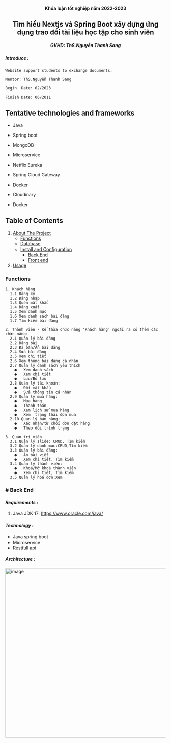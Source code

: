 <!-- PROJECT INFO -->
<div align="center">
  <h4 align="center">Khóa luận tốt nghiệp năm 2022-2023</h4>
  <h2 align="center">Tìm hiểu Nextjs và Spring Boot xây dựng ứng dụng trao đổi tài liệu học tập cho sinh viên</h2>
  <h5 align="center">GVHD: ThS.Nguyễn Thanh Sang</h5>
</div>

<h5>Introduce :</h5>

    Website support students to exchange documents.

    Mentor: ThS.Nguyễn Thanh Sang

    Begin  Date: 02/2023

    Finish Date: 06/2011

## Tentative technologies and frameworks

- Java
- Spring boot
- MongoDB
- Microservice
- Netflix Eureka
- Spring Cloud Gateway
- Docker
- Cloudinary



- Docker

## Table of Contents

<ol>
    <li> 
        <a href="#about"> About The Project </a>
        <ul>
            <li><a href="#function">Functions</a></li>           
            <li><a href="#database">Database</a></li>
            <li><a href="#install">Install and Configuration</a>
            <ul>
              <li><a href='#backend'>Back End</a></li>
              <li><a href='#frontend'>Front end</a></li>
            </ul>
            </li>
        </ul>
    </li>
    <li> <a href='#usage'> Usage</a></li>
</ol>

<!-- USER CASE -->

### <div id='function'>Functions</div>

```
1. Khách hàng
  1.1 Đăng ký
  1.2 Đăng nhập
  1.3 Quên mật khẩu
  1.4 Đăng xuất
  1.5 Xem danh mục
  1.6 Xem danh sách bài đăng
  1.7 Tìm kiếm bài đăng

2. Thành viên - Kế thừa chức năng ‘Khách hàng’ ngoài ra có thêm các chức năng:
  2.1 Quản lý bài đăng
  2.2 Đăng bài
  2.3 Đã bán/Ẩn bài đăng
  2.4 Sửa bài đăng
  2.5 Xem chi tiết
  2.6 Xem thông bài đăng cá nhân
  2.7 Quản lý danh sách yêu thích
    ●	Xem danh sách
    ●	Xem chi tiết
    ●	Lưu/Bỏ lưu
  2.8 Quản lý tài khoản:
    ●	Đổi mật khẩu
    ●	Sửa thông tin cá nhân
  2.9 Quản lý mua hàng:
    ●	Mua hàng
    ●	Thanh toán
    ●	Xem lịch sử mua hàng
    ●	Xem  trạng thái đơn mua
  2.10 Quản lý bán hàng:
    ●	Xác nhận/từ chối đơn đặt hàng
    ●	Theo dõi trình trạng

3. Quản trị viên
  3.1 Quản lý slide: CRUD, Tìm kiếm
  3.2 Quản lý danh mục:CRUD,Tìm kiếm
  3.3 Quản lý bài đăng:
    ●	Ẩn bài viết
    ●	Xem chi tiết, Tìm kiếm
  3.4 Quản lý thành viên:
    ●	Khoá/Mở khoá thành viên
    ●	Xem chi tiết, Tìm kiếm
  3.5 Quản lý hoá đơn:Xem

```

<!-- BACKEND -->

### <div id='backend'># Back End</div>

<h4><i>Requirements :</i></h4>

1. Java JDK 17: https://www.oracle.com/java/

<h4><i>Technology :</i></h4>
<ul>
  <li>Java spring boot</li>
  <li>Microservice</li>
  <li>Restfull api</li>
</ul>
<h4><i>Architecture :</i></h4>
<img width="531" alt="image" src="https://github.com/mthuandkp/exchange-document-sgu/assets/87434092/029f11fe-7414-47d3-9104-aafdcb09eb94">

